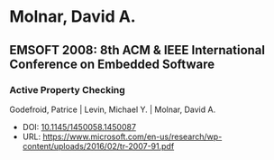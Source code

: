 # Molnar, David A.

## EMSOFT 2008: 8th ACM & IEEE International Conference on Embedded Software

### Active Property Checking
Godefroid, Patrice | Levin, Michael Y. | Molnar, David A.
* DOI: [10.1145/1450058.1450087](https://doi.org/10.1145/1450058.1450087)
* URL: <https://www.microsoft.com/en-us/research/wp-content/uploads/2016/02/tr-2007-91.pdf>

